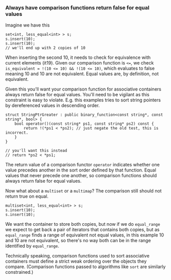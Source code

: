 ### Always have comparison functions return false for equal values

Imagine we have this
```
set<int, less_equal<int> > s;
s.insert(10);
s.insert(10);
// we'll end up with 2 copies of 10
```
When inserting the second 10, it needs to check for equivalence with current elements (it19).
Given our comparison function is `<=`, we check `is_equivalent = !(10 <= 10) && !(10 <= 10)`, which evaluates to false meaning 10 and 10 are not equivalent.
Equal values are, by definition, not equivalent.

Given this you'll want your comparison function for associative containers always return false for equal values.
You'll need to be vigilant as this constraint is easy to violate.
E.g. this examples tries to sort string pointers by dereferenced values in descending order.
```
struct StringPtrGreater : public binary_function<const string*, const string*, bool> {
    bool operator()(const string* ps1, const string* ps2) const {
        return !(*ps1 < *ps2); // just negate the old test, this is incorrect.
    }
}

// you'll want this instead
// return *ps2 < *ps1;
```

The return value of a comparison functor `operator` indicates whether one value precedes another in the sort order defined by that function. Equal values that never precede one another, so comparison functions should always return false for equal values.

Now what about a `multiset` or a `multimap`? The comparison still should not return true on equal.
```
multiset<int, less_equal<int> > s;
s.insert(10);
s.insert(10);
```
We want the container to store both copies, but now if we do `equal_range` we expect to get back a pair of iterators that contains both copies, but as `equal_range` finds a range of equivalent not equal values, in this example 10 and 10 are not equivalent, so there's no way both can be in the range identified by `equal_range`.

Technically speaking, comparison functions used to sort associative containers must define a strict weak ordering over the objects they compare.
(Comparison functions passed to algorithms like `sort` are similarly constrained.)
